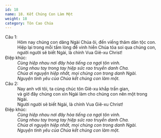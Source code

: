 ```yaml
---
id: 18
name: 18. Kết Chúng Con Làm Một
weight: 18
category: Tôn Cao Chúa
---
```

<dl><dt>Câu 1:</dt><dd data-verse="1">Hôm nay chúng con dâng Ngài Chúa ôi, đến viếng thăm dân tộc con. <br/>Hiệp lại trong mỗi tấm lòng để vinh hiển Chúa tỏa soi qua chúng con, <br/>người người sẽ biết Ngài, là chính Vua Giê-xu Christ! </dd><dt>Điệp khúc:</dt><dd data-chorus="1"><em>Cùng hiệp nhau nơi đây hòa tiếng ca ngợi tôn vinh. <br/>Cùng nhau tay trong tay hiệp sức rao truyền danh Cha. <br/>Chúa ơi nguyện hiệp nhất, mọi chúng con trong danh Ngài. <br/>Nguyện tình yêu của Chúa kết chúng con làm một. </em></dd><dt>Câu 2:</dt><dd data-verse="2">Nay anh với tôi, ta cùng chúc tôn Giê-xu khắp trần gian, <br/>và giờ đây chúng con xin Ngài làm cho chúng con nên một trong Ngài. <br/>Người người sẽ biết Ngài, là chính Vua Giê-xu Christ! </dd><dt>Điệp khúc:</dt><dd data-chorus="1"><em>Cùng hiệp nhau nơi đây hòa tiếng ca ngợi tôn vinh. <br/>Cùng nhau tay trong tay hiệp sức rao truyền danh Cha. <br/>Chúa ơi nguyện hiệp nhất, mọi chúng con trong danh Ngài. <br/>Nguyện tình yêu của Chúa kết chúng con làm một. </em></dd></dl>
